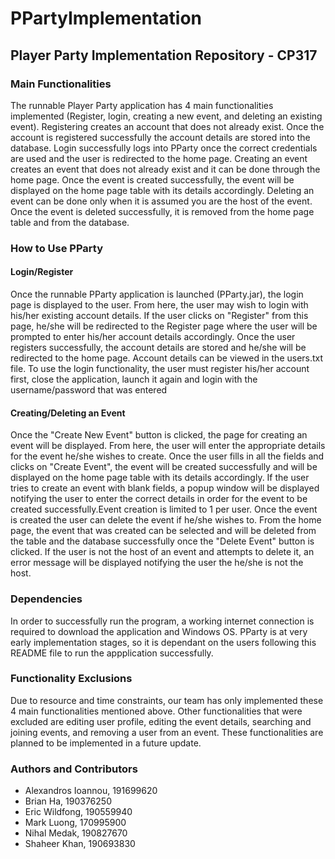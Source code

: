 # PPartyImplementation
## Player Party Implementation Repository - CP317
### Main Functionalities
The runnable Player Party application has 4 main functionalities implemented (Register, login, creating a new event, and deleting an existing event). Registering creates an account that does not already exist. Once the account is registered successfully the account details are stored into the database. Login successfully logs into PParty once the correct credentials are used and the user is redirected to the home page. Creating an event creates an event that does not already exist and it can be done through the home page. Once the event is created successfully, the event will be displayed on the home page table with its details accordingly. Deleting an event can be done only when it is assumed you are the host of the event. Once the event is deleted successfully, it is removed from the home page table and from the database.

### How to Use PParty
#### Login/Register
Once the runnable PParty application is launched (PParty.jar), the login page is displayed to the user. From here, the user may wish to login with his/her existing account details. If the user clicks on "Register" from this page, he/she will be redirected to the Register page where the user will be prompted to enter his/her account details accordingly. Once the user registers successfully, the account details are stored and he/she will be redirected to the home page. Account details can be viewed in the users.txt file. To use the login functionality, the user must register his/her account first, close the application, launch it again and login with the username/password that was entered

#### Creating/Deleting an Event
Once the "Create New Event" button is clicked, the page for creating an event will be displayed. From here, the user will enter the appropriate details for the event he/she wishes to create. Once the user fills in all the fields and clicks on "Create Event", the event will be created successfully and will be displayed on the home page table with its details accordingly. If the user tries to create an event with blank fields, a popup window will be displayed notifying the user to enter the correct details in order for the event to be created successfully.Event creation is limited to 1 per user. Once the event is created the user can delete the event if he/she wishes to. From the home page, the event that was created can be selected and will be deleted from the table and the database successfully once the "Delete Event" button is clicked. If the user is not the host of an event and attempts to delete it, an error message will be displayed notifying the user the he/she is not the host. 

### Dependencies
In order to successfully run the program, a working internet connection is required to download the application and Windows OS. PParty is at very early implementation stages, so it is dependant on the users following this README file to run the appplication successfully.

### Functionality Exclusions
Due to resource and time constraints, our team has only implemented these 4 main functionalities mentioned above. Other functionalities that were excluded are editing user profile, editing the event details, searching and joining events, and removing a user from an event. These functionalities are planned to be implemented in a future update.

### Authors and Contributors
- Alexandros Ioannou, 191699620
- Brian Ha, 190376250
- Eric Wildfong, 190559940
- Mark Luong, 170995900
- Nihal Medak, 190827670
- Shaheer Khan, 190693830
